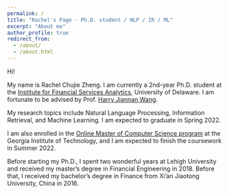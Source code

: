 ```yaml
---
permalink: /
title: "Rachel's Page - Ph.D. student / NLP / IR / ML"
excerpt: "About me"
author_profile: true
redirect_from: 
  - /about/
  - /about.html
---
```


Hi!

My name is Rachel Chujie Zheng. I am currently a 2nd-year Ph.D. student at the [Institute for Financial Services Analytics](https://lerner.udel.edu/centers/institute-for-financial-services-analytics/), University of Delaware. I am fortunate to be advised by Prof. [Harry Jiannan Wang](https://lerner.udel.edu/faculty-staff-directory/jiannan-harry-wang/).

My research topics include Natural Language Processing, Information Retrieval, and Machine Learning. I am expected to graduate in Spring 2022.

I am also enrolled in the [Online Master of Computer Science program](https://www.omscs.gatech.edu/) at the Georgia Institute of Technology, and I am expected to finish the coursework in Summer 2022.

Before starting my Ph.D., I spent two wonderful years at Lehigh University and received my master’s degree in Financial Engineering in 2018. Before that, I received my bachelor’s degree in Finance from Xi’an Jiaotong University, China in 2016.
